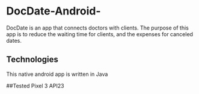 # DocDate-Android-
DocDate is an app that connects doctors with clients. The purpose of this app is to reduce the waiting time for clients, and the expenses for canceled dates.

## Technologies
This native android app is written in Java

##Tested
Pixel 3 API23